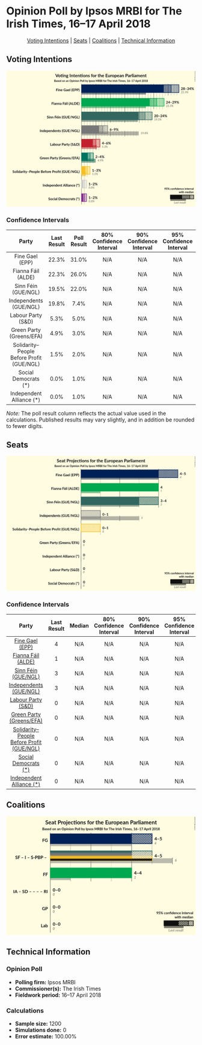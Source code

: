 # Opinion Poll by Ipsos MRBI for The Irish Times, 16–17 April 2018

<p align="center"><a href="#voting-intentions">Voting Intentions</a> | <a href="#seats">Seats</a> | <a href="#coalitions">Coalitions</a> | <a href="#technical-information">Technical Information</a></p>

## Voting Intentions

![Graph with voting intentions not yet produced](2018-04-17-IpsosMRBI.png "Voting Intentions")

### Confidence Intervals

| Party | Last Result | Poll Result | 80% Confidence Interval | 90% Confidence Interval | 95% Confidence Interval | 99% Confidence Interval |
|:-----:|:-----------:|:-----------:|:-----------------------:|:-----------------------:|:-----------------------:|:-----------------------:|
| Fine Gael (EPP) | 22.3% | 31.0% | N/A |N/A |N/A |N/A |
| Fianna Fáil (ALDE) | 22.3% | 26.0% | N/A |N/A |N/A |N/A |
| Sinn Féin (GUE/NGL) | 19.5% | 22.0% | N/A |N/A |N/A |N/A |
| Independents (GUE/NGL) | 19.8% | 7.4% | N/A |N/A |N/A |N/A |
| Labour Party (S&D) | 5.3% | 5.0% | N/A |N/A |N/A |N/A |
| Green Party (Greens/EFA) | 4.9% | 3.0% | N/A |N/A |N/A |N/A |
| Solidarity–People Before Profit (GUE/NGL) | 1.5% | 2.0% | N/A |N/A |N/A |N/A |
| Social Democrats (*) | 0.0% | 1.0% | N/A |N/A |N/A |N/A |
| Independent Alliance (*) | 0.0% | 1.0% | N/A |N/A |N/A |N/A |

*Note:* The poll result column reflects the actual value used in the calculations. Published results may vary slightly, and in addition be rounded to fewer digits.

## Seats

![Graph with seats not yet produced](2018-04-17-IpsosMRBI-seats.png "Seats")

### Confidence Intervals

| Party | Last Result | Median | 80% Confidence Interval | 90% Confidence Interval | 95% Confidence Interval | 99% Confidence Interval |
|:-----:|:-----------:|:------:|:-----------------------:|:-----------------------:|:-----------------------:|:-----------------------:|
| <a href="#fine-gael-(epp)">Fine Gael (EPP)</a> | 4 | N/A | N/A |N/A |N/A |N/A |
| <a href="#fianna-fáil-(alde)">Fianna Fáil (ALDE)</a> | 1 | N/A | N/A |N/A |N/A |N/A |
| <a href="#sinn-féin-(gue/ngl)">Sinn Féin (GUE/NGL)</a> | 3 | N/A | N/A |N/A |N/A |N/A |
| <a href="#independents-(gue/ngl)">Independents (GUE/NGL)</a> | 3 | N/A | N/A |N/A |N/A |N/A |
| <a href="#labour-party-(s&d)">Labour Party (S&D)</a> | 0 | N/A | N/A |N/A |N/A |N/A |
| <a href="#green-party-(greens/efa)">Green Party (Greens/EFA)</a> | 0 | N/A | N/A |N/A |N/A |N/A |
| <a href="#solidarity–people-before-profit-(gue/ngl)">Solidarity–People Before Profit (GUE/NGL)</a> | 0 | N/A | N/A |N/A |N/A |N/A |
| <a href="#social-democrats-(*)">Social Democrats (*)</a> | 0 | N/A | N/A |N/A |N/A |N/A |
| <a href="#independent-alliance-(*)">Independent Alliance (*)</a> | 0 | N/A | N/A |N/A |N/A |N/A |


## Coalitions

![Graph with coalitions seats not yet produced](2018-04-17-IpsosMRBI-coalitions-seats.png "Coalitions Seats")


## Technical Information

### Opinion Poll

+ **Polling firm:** Ipsos MRBI
+ **Commissioner(s):** The Irish Times
+ **Fieldwork period:** 16–17 April 2018

### Calculations

+ **Sample size:** 1200
+ **Simulations done:** 0
+ **Error estimate:** 100.00%

